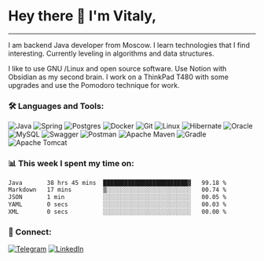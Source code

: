 # Hey there 👋 I'm Vitaly, 
***
I am backend Java developer from Moscow. I learn technologies that I find interesting. Currently leveling in algorithms and data structures.

I like to use GNU /Linux and open source software. Use Notion with Obsidian as my second brain. I work on a ThinkPad T480 with some upgrades and use the Pomodoro technique for work.


### :hammer_and_wrench: Languages and Tools:

![Java](https://img.shields.io/badge/java-%23ED8B00.svg?style=for-the-badge&logo=openjdk&logoColor=white)
![Spring](https://img.shields.io/badge/spring-%236DB33F.svg?style=for-the-badge&logo=spring&logoColor=white)
![Postgres](https://img.shields.io/badge/postgres-%23316192.svg?style=for-the-badge&logo=postgresql&logoColor=white)
![Docker](https://img.shields.io/badge/docker-%230db7ed.svg?style=for-the-badge&logo=docker&logoColor=white)
![Git](https://img.shields.io/badge/git-%23F05033.svg?style=for-the-badge&logo=git&logoColor=white)
![Linux](https://img.shields.io/badge/Linux-FCC624?style=for-the-badge&logo=linux&logoColor=black)
![Hibernate](https://img.shields.io/badge/Hibernate-59666C?style=for-the-badge&logo=Hibernate&logoColor=white)
![Oracle](https://img.shields.io/badge/Oracle-F80000?style=for-the-badge&logo=oracle&logoColor=white)
![MySQL](https://img.shields.io/badge/mysql-%2300f.svg?style=for-the-badge&logo=mysql&logoColor=white)
![Swagger](https://img.shields.io/badge/-Swagger-%23Clojure?style=for-the-badge&logo=swagger&logoColor=white)
![Postman](https://img.shields.io/badge/Postman-FF6C37?style=for-the-badge&logo=postman&logoColor=white)
![Apache Maven](https://img.shields.io/badge/Apache%20Maven-C71A36?style=for-the-badge&logo=Apache%20Maven&logoColor=white)
![Gradle](https://img.shields.io/badge/Gradle-02303A.svg?style=for-the-badge&logo=Gradle&logoColor=white)
![Apache Tomcat](https://img.shields.io/badge/apache%20tomcat-%23F8DC75.svg?style=for-the-badge&logo=apache-tomcat&logoColor=black)

### :bar_chart: This week I spent my time on:
<!--START_SECTION:waka-->

```txt
Java       38 hrs 45 mins  ████████████████████████▓   99.18 %
Markdown   17 mins         ▒░░░░░░░░░░░░░░░░░░░░░░░░   00.74 %
JSON       1 min           ░░░░░░░░░░░░░░░░░░░░░░░░░   00.05 %
YAML       0 secs          ░░░░░░░░░░░░░░░░░░░░░░░░░   00.03 %
XML        0 secs          ░░░░░░░░░░░░░░░░░░░░░░░░░   00.00 %
```

<!--END_SECTION:waka-->

### :link: Connect:

[![Telegram](https://img.shields.io/badge/kerneel_panic%20-%232CA5E0.svg?&style=for-the-badge&logo=Telegram&logoColor=white)](https://t.me/kerneel_panic)
[![LinkedIn](https://img.shields.io/badge/linkedin-%230077B5.svg?style=for-the-badge&logo=linkedin&logoColor=white)](https://www.linkedin.com/in/vitaly-romanov/)
